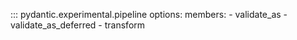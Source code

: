 ::: pydantic.experimental.pipeline
    options:
        members:
            - validate_as
            - validate_as_deferred
            - transform
